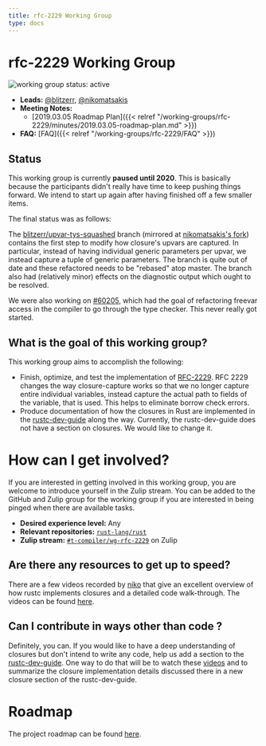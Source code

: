 ```yaml
---
title: rfc-2229 Working Group
type: docs
---
```

# rfc-2229 Working Group
![working group status: active][status]

- **Leads:** [@blitzerr][Blitzerr], [@nikomatsakis][Niko]
- **Meeting Notes:** 
    - [2019.03.05 Roadmap Plan]({{< relref "/working-groups/rfc-2229/minutes/2019.03.05-roadmap-plan.md" >}})
- **FAQ:** [FAQ]({{< relref "/working-groups/rfc-2229/FAQ" >}})

## Status

This working group is currently **paused until 2020**. This is
basically because the participants didn't really have time to keep
pushing things forward. We intend to start up again after having
finished off a few smaller items.

The final status was as follows:

The
[blitzerr/upvar-tys-squashed](https://github.com/blitzerr/rust/tree/upvar-tys-squashed)
branch (mirrored at [nikomatsakis's
fork](https://github.com/nikomatsakis/rust/tree/upvar-tys-squashed))
contains the first step to modify how closure's upvars are captured.
In particular, instead of having individual generic parameters per
upvar, we instead capture a tuple of generic parameters. The branch is
quite out of date and these refactored needs to be "rebased" atop
master. The branch also had (relatively minor) effects on the
diagnostic output which ought to be resolved.

We were also working on
[#60205](https://github.com/rust-lang/rust/issues/60205), which had
the goal of refactoring freevar access in the compiler to go through
the type checker. This never really got started.

## What is the goal of this working group?
This working group aims to accomplish the following:

- Finish, optimize, and test the implementation of [RFC-2229].
  RFC 2229 changes the way closure-capture works so that we no longer capture
  entire individual variables, instead capture the actual path to fields of the
  variable, that is used. This helps to eliminate borrow check errors.
- Produce documentation of how the closures in Rust are implemented in the
  [rustc-dev-guide] along the way. Currently, the rustc-dev-guide does not have a
  section on closures. We would like to change it.

# How can I get involved?
If you are interested in getting involved in this working group, you are welcome to
introduce yourself in the Zulip stream. You can be added to the GitHub and Zulip
group for the working group if you are interested in being pinged when there are available tasks.

- **Desired experience level:** Any
- **Relevant repositories:** [`rust-lang/rust`][repo]
- **Zulip stream:** [`#t-compiler/wg-rfc-2229`][zulip] on Zulip

## Are there any resources to get up to speed?
There are a few videos recorded by [niko][Niko] that give an excellent overview
of how rustc implements closures and a detailed code walk-through. The videos
can be found [here][playlist].

## Can I contribute in ways other than code ?
Definitely, you can. If you would like to have a deep understanding of closures
but don't intend to write any code, help us add a section to the [rustc-dev-guide].
One way to do that will be to watch these [videos][playlist] and to summarize
the closure implementation details discussed there in a new closure section of
the rustc-dev-guide.

# Roadmap
The project roadmap can be found [here][roadmap].

[Niko]: https://github.com/nikomatsakis
[Blitzerr]: https://github.com/blitzerr
[rustc-dev-guide]: https://rustc-dev-guide.rust-lang.org/
[repo]: https://github.com/rust-lang/rust
[zulip]: https://rust-lang.zulipchat.com/#narrow/stream/189812-t-compiler.2Fwg-rfc-2229
[RFC-2229]: https://github.com/rust-lang/rfcs/blob/master/text/2229-capture-disjoint-fields.md
[NOTES]: minutes/
[status]: https://img.shields.io/badge/status-active-brightgreen.svg?style=for-the-badge
[roadmap]: https://paper.dropbox.com/doc/RFC-2229-Roadmap--AYuUod8hbXrktRttb95fprjHAg-cJKrePDCZR54T5kVbuoQk
[playlist]: https://www.youtube.com/playlist?list=PL85XCvVPmGQh__bxYIxaVifbIOajnrNcQ&disable_polymer=true

